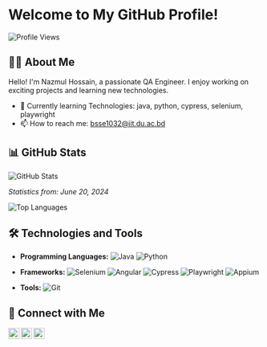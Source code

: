 # Welcome to My GitHub Profile!

![Profile Views](https://komarev.com/ghpvc/?username=YourUsername&color=blue)

## 👨‍💻 About Me

Hello! I'm Nazmul Hossain, a passionate QA Engineer. I enjoy working on exciting projects and learning new technologies.

- 🌱 Currently learning Technologies: java, python, cypress, selenium, playwright
- 📫 How to reach me: bsse1032@iit.du.ac.bd

## 📊 GitHub Stats

![GitHub Stats](https://github-readme-stats.vercel.app/api?username=Nazmul1932&show_icons=true&theme=radical)

_Statistics from: June 20, 2024_

![Top Languages](https://github-readme-stats.vercel.app/api/top-langs/?username=Nazmul1932&layout=compact&theme=radical)

## 🛠️ Technologies and Tools

- **Programming Languages:**
  ![Java](https://img.shields.io/badge/-Java-black?style=flat-square&logo=java)
  ![Python](https://img.shields.io/badge/-Python-black?style=flat-square&logo=python)
  
- **Frameworks:**
 ![Selenium](https://img.shields.io/badge/-Selenium-black?style=flat-square&logo=selenium)
 ![Angular](https://img.shields.io/badge/-Angular-black?style=flat-square&logo=angular)
 ![Cypress](https://img.shields.io/badge/-Cypress-black?style=flat-square&logo=cypress)
 ![Playwright](https://img.shields.io/badge/-Playwright-black?style=flat-square&logo=playwright)
![Appium](https://img.shields.io/badge/-Appium-black?style=flat-square&logo=appium)
- **Tools:**
  ![Git](https://img.shields.io/badge/-Git-black?style=flat-square&logo=git)

## 🔗 Connect with Me

[<img align="left" alt="LinkedIn" width="22px" src="https://cdn.jsdelivr.net/npm/simple-icons@v3/icons/linkedin.svg" />][linkedin]
[<img align="left" alt="Twitter" width="22px" src="https://cdn.jsdelivr.net/npm/simple-icons@v3/icons/twitter.svg" />][twitter]
[<img align="left" alt="GitHub" width="22px" src="https://cdn.jsdelivr.net/npm/simple-icons@v3/icons/github.svg" />][github]

[linkedin]: https://linkedin.com/in/[(https://www.linkedin.com/in/nazmul-hossain-6a00a7209/)]
[twitter]: https://twitter.com/[YourTwitter](https://x.com/nazmulh_32)
[github]: https://github.com/Nazmul1932

